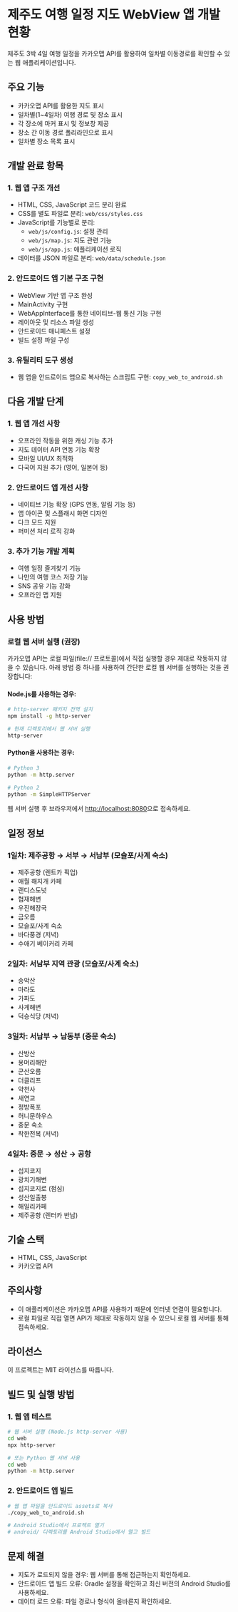 # 제주도 여행 일정 지도 WebView 앱 개발 현황

제주도 3박 4일 여행 일정을 카카오맵 API를 활용하여 일차별 이동경로를 확인할 수 있는 웹 애플리케이션입니다.

## 주요 기능

- 카카오맵 API를 활용한 지도 표시
- 일차별(1~4일차) 여행 경로 및 장소 표시
- 각 장소에 마커 표시 및 정보창 제공
- 장소 간 이동 경로 폴리라인으로 표시
- 일차별 장소 목록 표시

## 개발 완료 항목

### 1. 웹 앱 구조 개선
- HTML, CSS, JavaScript 코드 분리 완료
- CSS를 별도 파일로 분리: `web/css/styles.css`
- JavaScript를 기능별로 분리:
  - `web/js/config.js`: 설정 관리
  - `web/js/map.js`: 지도 관련 기능
  - `web/js/app.js`: 애플리케이션 로직
- 데이터를 JSON 파일로 분리: `web/data/schedule.json`

### 2. 안드로이드 앱 기본 구조 구현
- WebView 기반 앱 구조 완성
- MainActivity 구현
- WebAppInterface를 통한 네이티브-웹 통신 기능 구현
- 레이아웃 및 리소스 파일 생성
- 안드로이드 매니페스트 설정
- 빌드 설정 파일 구성

### 3. 유틸리티 도구 생성
- 웹 앱을 안드로이드 앱으로 복사하는 스크립트 구현: `copy_web_to_android.sh`

## 다음 개발 단계

### 1. 웹 앱 개선 사항
- 오프라인 작동을 위한 캐싱 기능 추가
- 지도 데이터 API 연동 기능 확장
- 모바일 UI/UX 최적화
- 다국어 지원 추가 (영어, 일본어 등)

### 2. 안드로이드 앱 개선 사항
- 네이티브 기능 확장 (GPS 연동, 알림 기능 등)
- 앱 아이콘 및 스플래시 화면 디자인
- 다크 모드 지원
- 퍼미션 처리 로직 강화

### 3. 추가 기능 개발 계획
- 여행 일정 즐겨찾기 기능
- 나만의 여행 코스 저장 기능
- SNS 공유 기능 강화
- 오프라인 맵 지원

## 사용 방법

### 로컬 웹 서버 실행 (권장)

카카오맵 API는 로컬 파일(file:// 프로토콜)에서 직접 실행할 경우 제대로 작동하지 않을 수 있습니다. 아래 방법 중 하나를 사용하여 간단한 로컬 웹 서버를 실행하는 것을 권장합니다:

#### Node.js를 사용하는 경우:

```bash
# http-server 패키지 전역 설치
npm install -g http-server

# 현재 디렉토리에서 웹 서버 실행
http-server
```

#### Python을 사용하는 경우:

```bash
# Python 3
python -m http.server

# Python 2
python -m SimpleHTTPServer
```

웹 서버 실행 후 브라우저에서 [http://localhost:8080](http://localhost:8080)으로 접속하세요.

## 일정 정보

### 1일차: 제주공항 → 서부 → 서남부 (모슬포/사계 숙소)
- 제주공항 (렌트카 픽업)
- 애월 해지개 카페
- 랜디스도넛
- 협재해변
- 우진해장국
- 금오름
- 모슬포/사계 숙소
- 바다풍경 (저녁)
- 수애기 베이커리 카페

### 2일차: 서남부 지역 관광 (모슬포/사계 숙소)
- 송악산
- 마라도
- 가파도
- 사계해변
- 덕승식당 (저녁)

### 3일차: 서남부 → 남동부 (중문 숙소)
- 산방산
- 용머리해안
- 군산오름
- 더클리프
- 약천사
- 새연교
- 정방폭포
- 허니문하우스
- 중문 숙소
- 착한전복 (저녁)

### 4일차: 중문 → 성산 → 공항
- 섭지코지
- 광치기해변
- 섭지코지로 (점심)
- 성산일출봉
- 해일리카페
- 제주공항 (렌터카 반납)

## 기술 스택

- HTML, CSS, JavaScript
- 카카오맵 API

## 주의사항

- 이 애플리케이션은 카카오맵 API를 사용하기 때문에 인터넷 연결이 필요합니다.
- 로컬 파일로 직접 열면 API가 제대로 작동하지 않을 수 있으니 로컬 웹 서버를 통해 접속하세요.

## 라이선스

이 프로젝트는 MIT 라이선스를 따릅니다.

## 빌드 및 실행 방법

### 1. 웹 앱 테스트
```bash
# 웹 서버 실행 (Node.js http-server 사용)
cd web
npx http-server

# 또는 Python 웹 서버 사용
cd web
python -m http.server
```

### 2. 안드로이드 앱 빌드
```bash
# 웹 앱 파일을 안드로이드 assets로 복사
./copy_web_to_android.sh

# Android Studio에서 프로젝트 열기
# android/ 디렉토리를 Android Studio에서 열고 빌드
```

## 문제 해결
- 지도가 로드되지 않을 경우: 웹 서버를 통해 접근하는지 확인하세요.
- 안드로이드 앱 빌드 오류: Gradle 설정을 확인하고 최신 버전의 Android Studio를 사용하세요.
- 데이터 로드 오류: 파일 경로나 형식이 올바른지 확인하세요. 